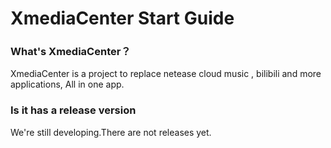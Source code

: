 # XmediaCenter Start Guide

### What's XmediaCenter？
XmediaCenter is a project to replace netease cloud music , bilibili and more applications,
All in one app.

### Is it has a release version
We're still developing.There are not releases yet.